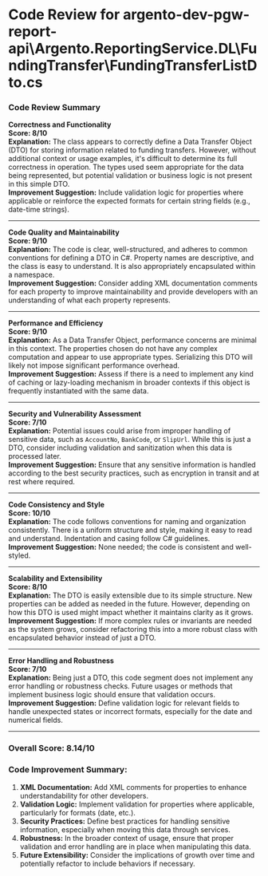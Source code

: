# Code Review for argento-dev-pgw-report-api\Argento.ReportingService.DL\FundingTransfer\FundingTransferListDto.cs

### Code Review Summary

**Correctness and Functionality**  
**Score: 8/10**  
**Explanation:** The class appears to correctly define a Data Transfer Object (DTO) for storing information related to funding transfers. However, without additional context or usage examples, it's difficult to determine its full correctness in operation. The types used seem appropriate for the data being represented, but potential validation or business logic is not present in this simple DTO.  
**Improvement Suggestion:** Include validation logic for properties where applicable or reinforce the expected formats for certain string fields (e.g., date-time strings).

---

**Code Quality and Maintainability**  
**Score: 9/10**  
**Explanation:** The code is clear, well-structured, and adheres to common conventions for defining a DTO in C#. Property names are descriptive, and the class is easy to understand. It is also appropriately encapsulated within a namespace.  
**Improvement Suggestion:** Consider adding XML documentation comments for each property to improve maintainability and provide developers with an understanding of what each property represents.

---

**Performance and Efficiency**  
**Score: 9/10**  
**Explanation:** As a Data Transfer Object, performance concerns are minimal in this context. The properties chosen do not have any complex computation and appear to use appropriate types. Serializing this DTO will likely not impose significant performance overhead.  
**Improvement Suggestion:** Assess if there is a need to implement any kind of caching or lazy-loading mechanism in broader contexts if this object is frequently instantiated with the same data.

---

**Security and Vulnerability Assessment**  
**Score: 7/10**  
**Explanation:** Potential issues could arise from improper handling of sensitive data, such as `AccountNo`, `BankCode`, or `SlipUrl`. While this is just a DTO, consider including validation and sanitization when this data is processed later.  
**Improvement Suggestion:** Ensure that any sensitive information is handled according to the best security practices, such as encryption in transit and at rest where required.

---

**Code Consistency and Style**  
**Score: 10/10**  
**Explanation:** The code follows conventions for naming and organization consistently. There is a uniform structure and style, making it easy to read and understand. Indentation and casing follow C# guidelines.  
**Improvement Suggestion:** None needed; the code is consistent and well-styled.

---

**Scalability and Extensibility**  
**Score: 8/10**  
**Explanation:** The DTO is easily extensible due to its simple structure. New properties can be added as needed in the future. However, depending on how this DTO is used might impact whether it maintains clarity as it grows.  
**Improvement Suggestion:** If more complex rules or invariants are needed as the system grows, consider refactoring this into a more robust class with encapsulated behavior instead of just a DTO.

---

**Error Handling and Robustness**  
**Score: 7/10**  
**Explanation:** Being just a DTO, this code segment does not implement any error handling or robustness checks. Future usages or methods that implement business logic should ensure that validation occurs.  
**Improvement Suggestion:** Define validation logic for relevant fields to handle unexpected states or incorrect formats, especially for the date and numerical fields.

---

### Overall Score: 8.14/10

### Code Improvement Summary:
1. **XML Documentation:** Add XML comments for properties to enhance understandability for other developers.
2. **Validation Logic:** Implement validation for properties where applicable, particularly for formats (date, etc.).
3. **Security Practices:** Define best practices for handling sensitive information, especially when moving this data through services.
4. **Robustness:** In the broader context of usage, ensure that proper validation and error handling are in place when manipulating this data.
5. **Future Extensibility:** Consider the implications of growth over time and potentially refactor to include behaviors if necessary.